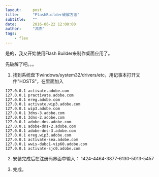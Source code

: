 ```yaml
---
layout:     post
title:      "FlashBuilder破解方法"
subtitle:   ""
date:       2016-06-22 12:00:00
author:     "鸿杰"
tags:
    - flex
---
```


是的，我又开始使用Flash Builder来制作桌面应用了。

先破解了吧。。。

1. 找到系统盘下windows/system32/drivers/etc，用记事本打开文件"HOSTS"，在里面加入

```
127.0.0.1 activate.adobe.com
127.0.0.1 practivate.adobe.com
127.0.0.1 ereg.adobe.com
127.0.0.1 activate.wip3.adobe.com
127.0.0.1 wip3.adobe.com
127.0.0.1 3dns-3.adobe.com
127.0.0.1 3dns-2.adobe.com
127.0.0.1 adobe-dns.adobe.com
127.0.0.1 adobe-dns-2.adobe.com
127.0.0.1 adobe-dns-3.adobe.com
127.0.0.1 ereg.wip3.adobe.com
127.0.0.1 activate-sea.adobe.com
127.0.0.1 wwis-dubc1-vip60.adobe.com
127.0.0.1 activate-sjc0.adobe.com
```

2. 安装完成后在注册码界面中输入： 1424-4464-3877-6130-5013-5457

3. 完成。